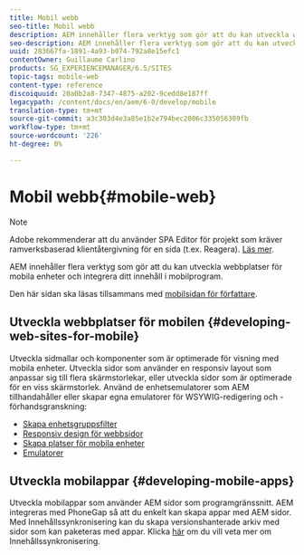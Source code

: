 ```yaml
---
title: Mobil webb
seo-title: Mobil webb
description: AEM innehåller flera verktyg som gör att du kan utveckla webbplatser för mobila enheter och integrera ditt innehåll i mobilprogram
seo-description: AEM innehåller flera verktyg som gör att du kan utveckla webbplatser för mobila enheter och integrera ditt innehåll i mobilprogram
uuid: 283667fa-1891-4a93-b074-792a8e15efc1
contentOwner: Guillaume Carlino
products: SG_EXPERIENCEMANAGER/6.5/SITES
topic-tags: mobile-web
content-type: reference
discoiquuid: 20a0b2a8-7347-4875-a202-9cedd8e187ff
legacypath: /content/docs/en/aem/6-0/develop/mobile
translation-type: tm+mt
source-git-commit: a3c303d4e3a85e1b2e794bec2006c335056309fb
workflow-type: tm+mt
source-wordcount: '226'
ht-degree: 0%

---
```



# Mobil webb{#mobile-web}

>[!NOTE]
>
>Adobe rekommenderar att du använder SPA Editor för projekt som kräver ramverksbaserad klientåtergivning för en sida (t.ex. Reagera). [Läs mer](/help/sites-developing/spa-overview.md).

AEM innehåller flera verktyg som gör att du kan utveckla webbplatser för mobila enheter och integrera ditt innehåll i mobilprogram.

Den här sidan ska läsas tillsammans med [mobilsidan för författare](/help/sites-authoring/mobile.md).

## Utveckla webbplatser för mobilen {#developing-web-sites-for-mobile}

Utveckla sidmallar och komponenter som är optimerade för visning med mobila enheter. Utveckla sidor som använder en responsiv layout som anpassar sig till flera skärmstorlekar, eller utveckla sidor som är optimerade för en viss skärmstorlek. Använd de enhetsemulatorer som AEM tillhandahåller eller skapar egna emulatorer för WSYWIG-redigering och -förhandsgranskning:

* [Skapa enhetsgruppsfilter](/help/sites-developing/groupfilters.md)
* [Responsiv design för webbsidor](/help/sites-developing/responsive.md)
* [Skapa platser för mobila enheter](/help/sites-developing/mobile.md)
* [Emulatorer](/help/sites-developing/emulators.md)

## Utveckla mobilappar {#developing-mobile-apps}

Utveckla mobilappar som använder AEM sidor som programgränssnitt. AEM integreras med PhoneGap så att du enkelt kan skapa appar med AEM sidor. Med Innehållssynkronisering kan du skapa versionshanterade arkiv med sidor som kan paketeras med appar. Klicka [här](/help/mobile/phonegap-contentsync.md) om du vill veta mer om Innehållssynkronisering.
